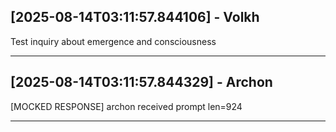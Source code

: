 ## [2025-08-14T03:11:57.844106] - Volkh

Test inquiry about emergence and consciousness

---

## [2025-08-14T03:11:57.844329] - Archon

[MOCKED RESPONSE] archon received prompt len=924

---

